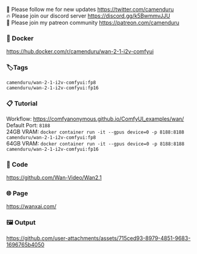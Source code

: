 🐣 Please follow me for new updates https://twitter.com/camenduru <br />
🔥 Please join our discord server https://discord.gg/k5BwmmvJJU <br />
🥳 Please join my patreon community https://patreon.com/camenduru <br />

###  🐳 Docker
https://hub.docker.com/r/camenduru/wan-2-1-i2v-comfyui

### 🏷Tags
`camenduru/wan-2-1-i2v-comfyui:fp8` <br />
`camenduru/wan-2-1-i2v-comfyui:fp16`

### 📋 Tutorial
Workflow: https://comfyanonymous.github.io/ComfyUI_examples/wan/ <br />
Default Port: `8188` <br />
24GB VRAM: `docker container run -it --gpus device=0 -p 8188:8188 camenduru/wan-2-1-i2v-comfyui:fp8` <br />
64GB VRAM: `docker container run -it --gpus device=0 -p 8188:8188 camenduru/wan-2-1-i2v-comfyui:fp16`

### 🧬 Code
https://github.com/Wan-Video/Wan2.1

### 🌐 Page
https://wanxai.com/

### 🖼 Output

https://github.com/user-attachments/assets/715ced93-8979-4851-9683-1696765b4050
